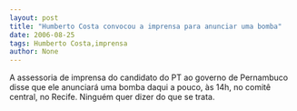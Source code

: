 ```yaml
---
layout: post
title: "Humberto Costa convocou a imprensa para anunciar uma bomba"
date: 2006-08-25
tags: Humberto Costa,imprensa
author: None
---
```

A assessoria de imprensa do candidato do PT ao governo de Pernambuco disse que ele anunciará uma bomba daqui a pouco, às 14h, no comitê central, no Recife.
Ninguém quer dizer do que se trata. 
